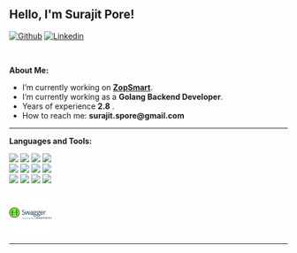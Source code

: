 <!-- Your title -->
## Hello, I'm Surajit Pore!

<!-- Your badges
You can use the website to generate badges: https://shields.io/
-->

[![Github](https://img.shields.io/badge/-Github-000?style=flat&logo=Github&logoColor=white)](https://github.com/surajit-sz)
[![Linkedin](https://img.shields.io/badge/-LinkedIn-blue?style=flat&logo=Linkedin&logoColor=white)]([https://www.linkedin.com/in/zjayers/](https://www.linkedin.com/in/surajit-p-1a376511b/))

&nbsp;

<!-- Talking about you -->
**About Me:**

- I’m currently working on __[ZopSmart](https://zopsmart.com)__.
- I’m currently working as a __Golang Backend Developer__.
- Years of experience __2.8__ .
- How to reach me: __surajit.spore@gmail.com__

---

**Languages and Tools:**

<p>
  <code><img width="15%" src="https://www.vectorlogo.zone/logos/golang/golang-ar21.svg"></code>
  <code><img width="15%" src="https://www.vectorlogo.zone/logos/python/python-ar21.svg"></code>
  <code><img width="15%" src="https://www.vectorlogo.zone/logos/mysql/mysql-ar21.svg"></code>
  <code><img width="15%" src="https://www.vectorlogo.zone/logos/postgresql/postgresql-ar21.svg"></code>
  </br>
  <code><img width="15%" src="https://www.vectorlogo.zone/logos/mongodb/mongodb-ar21.svg"></code>
  <code><img width="15%" src="https://www.vectorlogo.zone/logos/redis/redis-ar21.svg"></code>
  <code><img width="15%" src="https://www.vectorlogo.zone/logos/docker/docker-ar21.svg"></code>
  <code><img width="15%" src="https://www.vectorlogo.zone/logos/git-scm/git-scm-ar21.svg"></code>
  </br>
  <code><img width="15%" src="https://www.vectorlogo.zone/logos/getpostman/getpostman-ar21.svg"></code>
  <code><img width="15%" src="https://www.vectorlogo.zone/logos/apache_kafka/apache_kafka-ar21.svg"></code>
  <code><img width="15%" src="https://www.vectorlogo.zone/logos/prometheusio/prometheusio-ar21.svg"></code>
  <code><img width="15%" src="https://www.vectorlogo.zone/logos/grafana/grafana-ar21.svg"></code>
  </br>

  <code><img width="15%" hight="15%" src="https://github.com/devicons/devicon/blob/master/icons/swagger/swagger-original-wordmark.svg"></code>
</p>

---
